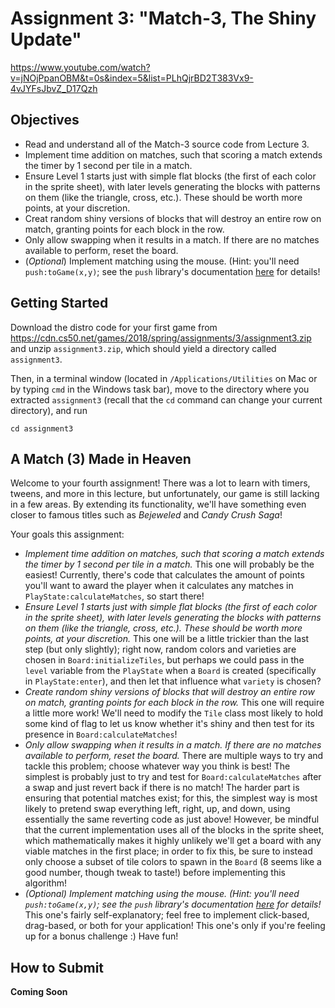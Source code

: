 # Assignment 3: "Match-3, The Shiny Update"

https://www.youtube.com/watch?v=jNOjPpanOBM&t=0s&index=5&list=PLhQjrBD2T383Vx9-4vJYFsJbvZ_D17Qzh

## Objectives

* Read and understand all of the Match-3 source code from Lecture 3.
* Implement time addition on matches, such that scoring a match extends the timer by 1 second per tile in a match.
* Ensure Level 1 starts just with simple flat blocks (the first of each color in the sprite sheet), with later levels generating the blocks with patterns on them (like the triangle, cross, etc.). These should be worth more points, at your discretion.
* Creat random shiny versions of blocks that will destroy an entire row on match, granting points for each block in the row.
* Only allow swapping when it results in a match. If there are no matches available to perform, reset the board.
* (*Optional*) Implement matching using the mouse. (Hint: you'll need `push:toGame(x,y)`; see the `push` library's documentation [here](https://github.com/Ulydev/push) for details!

## Getting Started

Download the distro code for your first game from <https://cdn.cs50.net/games/2018/spring/assignments/3/assignment3.zip> and unzip `assignment3.zip`, which should yield a directory called `assignment3`.

Then, in a terminal window (located in `/Applications/Utilities` on Mac or by typing 
`cmd` in the Windows task bar), move to the directory where you extracted `assignment3` 
(recall that the `cd` command can change your current directory), and run

```
cd assignment3
```

## A Match (3) Made in Heaven

Welcome to your fourth assignment! There was a lot to learn with timers, tweens, and more in this lecture, but unfortunately, our game is still lacking in a few areas. By extending its functionality, we'll have something even closer to famous titles such as *Bejeweled* and *Candy Crush Saga*!

Your goals this assignment:

* *Implement time addition on matches, such that scoring a match extends the timer by 1 second per tile in a match.* This one will probably be the easiest! Currently, there's code that calculates the amount of points you'll want to award the player when it calculates any matches in `PlayState:calculateMatches`, so start there!
* *Ensure Level 1 starts just with simple flat blocks (the first of each color in the sprite sheet), with later levels generating the blocks with patterns on them (like the triangle, cross, etc.). These should be worth more points, at your discretion.* This one will be a little trickier than the last step (but only slightly); right now, random colors and varieties are chosen in `Board:initializeTiles`, but perhaps we could pass in the `level` variable from the `PlayState` when a `Board` is created (specifically in `PlayState:enter`), and then let that influence what `variety` is chosen?
* *Create random shiny versions of blocks that will destroy an entire row on match, granting points for each block in the row.* This one will require a little more work! We'll need to modify the `Tile` class most likely to hold some kind of flag to let us know whether it's shiny and then test for its presence in `Board:calculateMatches`!
* *Only allow swapping when it results in a match. If there are no matches available to perform, reset the board.* There are multiple ways to try and tackle this problem; choose whatever way you think is best! The simplest is probably just to try and test for `Board:calculateMatches` after a swap and just revert back if there is no match! The harder part is ensuring that potential matches exist; for this, the simplest way is most likely to pretend swap everything left, right, up, and down, using essentially the same reverting code as just above! However, be mindful that the current implementation uses all of the blocks in the sprite sheet, which mathematically makes it highly unlikely we'll get a board with any viable matches in the first place; in order to fix this, be sure to instead only choose a subset of tile colors to spawn in the `Board` (8 seems like a good number, though tweak to taste!) before implementing this algorithm!
* *(*Optional*) Implement matching using the mouse. (Hint: you'll need `push:toGame(x,y)`; see the `push` library's documentation [here](https://github.com/Ulydev/push) for details!* This one's fairly self-explanatory; feel free to implement click-based, drag-based, or both for your application! This one's only if you're feeling up for a bonus challenge :) Have fun!


## How to Submit

__Coming Soon__